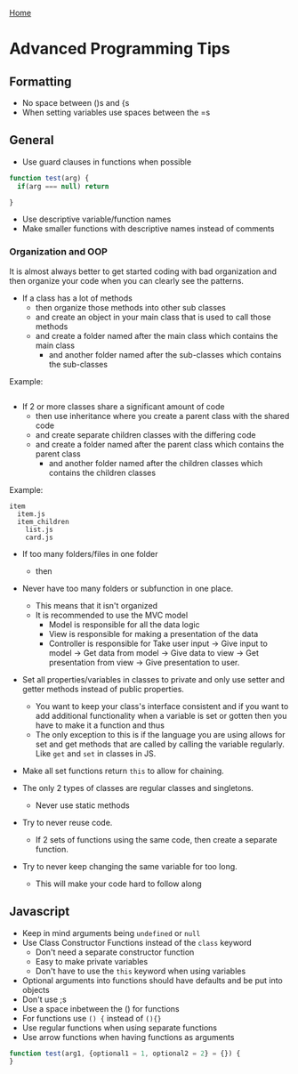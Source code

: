 [Home](./README.md)

# Advanced Programming Tips

## Formatting
- No space between ()s and {s
- When setting variables use spaces between the =s

## General
- Use guard clauses in functions when possible

```javascript
function test(arg) {
  if(arg === null) return

}
```

- Use descriptive variable/function names
- Make smaller functions with descriptive names instead of comments


### Organization and OOP
It is almost always better to get started coding with bad organization and then organize your code when you can clearly see the patterns.

- If a class has a lot of methods
  - then organize those methods into other sub classes
  - and create an object in your main class that is used to call those methods
  - and create a folder named after the main class which contains the main class
    - and another folder named after the sub-classes which contains the sub-classes

Example:

```

```

- If 2 or more classes share a significant amount of code
  - then use inheritance where you create a parent class with the shared code
  - and create separate children classes with the differing code
  - and create a folder named after the parent class which contains the parent class
    - and another folder named after the children classes which contains the children classes

Example:

```
item
  item.js
  item_children
    list.js
    card.js
```

- If too many folders/files in one folder
  - then
- Never have too many folders or subfunction in one place.
  - This means that it isn't organized
  - It is recommended to use the MVC model
    - Model is responsible for all the data logic
    - View is responsible for making a presentation of the data
    - Controller is responsible for Take user input -> Give input to model -> Get data from model -> Give data to view -> Get presentation from view -> Give presentation to user.



- Set all properties/variables in classes to private and only use setter and getter methods instead of public properties.
  - You want to keep your class's interface consistent and if you want to add additional functionality when a variable is set or gotten then you have to make it a function and thus
  - The only exception to this is if the language you are using allows for set and get methods that are called by calling the variable regularly. Like `get` and `set` in classes in JS.

- Make all set functions return `this` to allow for chaining.

- The only 2 types of classes are regular classes and singletons.
  - Never use static methods

- Try to never reuse code.
  - If 2 sets of functions using the same code, then create a separate function.

- Try to never keep changing the same variable for too long.
  - This will make your code hard to follow along

## Javascript
- Keep in mind arguments being `undefined` or `null`
- Use Class Constructor Functions instead of the `class` keyword
  - Don't need a separate constructor function
  - Easy to make private variables
  - Don't have to use the `this` keyword when using variables
- Optional arguments into functions should have defaults and be put into objects
- Don't use ;s
- Use a space inbetween the ()  for functions
- For functions use `() {` instead of `(){}`
- Use regular functions when using separate functions
- Use arrow functions when having functions as arguments

```javascript
function test(arg1, {optional1 = 1, optional2 = 2} = {}) {
}
```